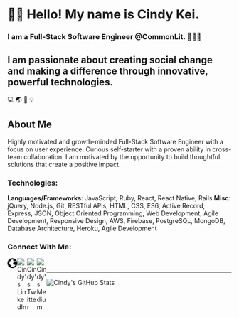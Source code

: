 # 👋🏼 Hello! My name is Cindy Kei. 


### I am a Full-Stack Software Engineer @CommonLit. 👩🏻‍💻


## I am passionate about creating social change and making a difference through innovative, powerful technologies. 
💻    🌏    📱    💡


## About Me
Highly motivated and growth-minded Full-Stack Software Engineer with a focus on user experience. Curious self-starter with a proven ability in cross-team collaboration. I am motivated by the opportunity to build thoughtful solutions that create a positive impact. 

### Technologies: 
**Languages/Frameworks**: JavaScript, Ruby, React, React Native, Rails
**Misc**: jQuery, Node.js, Git, RESTful APIs, HTML, CSS, ES6, Active Record, Express, JSON, Object Oriented Programming, Web Development, Agile Development, Responsive Design, AWS, Firebase, PostgreSQL, MongoDB, Database Architecture, Heroku, Agile Development

### Connect With Me: 
[<img align="left" alt ="Cindy's Portfolio" width="22px" src="https://raw.githubusercontent.com/iconic/open-iconic/master/svg/globe.svg"/>][website]
[<img align="left" alt ="Cindy's LinkedIn" width="22px" src="https://cdn.jsdelivr.net/npm/simple-icons@v3/icons/linkedin.svg"/>][linkedin]
[<img align="left" alt ="Cindy's Twitter" width="22px" src="https://cdn.jsdelivr.net/npm/simple-icons@v3/icons/twitter.svg"/>][twitter]
[<img align="left" alt ="Cindy's Medium" width="22px" src="https://cdn.jsdelivr.net/npm/simple-icons@v3/icons/medium.svg"/>][medium]


<br>

---

<img align="left" alt="Cindy's GitHub Stats" src="https://github-readme-stats.vercel.app/api?username=myk245&show_icons=true&hide_border=true"/>



[twitter]: https://twitter.com/KeiCindy
[linkedin]: https://www.linkedin.com/in/cindy-kei/
[website]: http://www.cindykei.com/
[medium]: https://medium.com/@cindylouwho92
